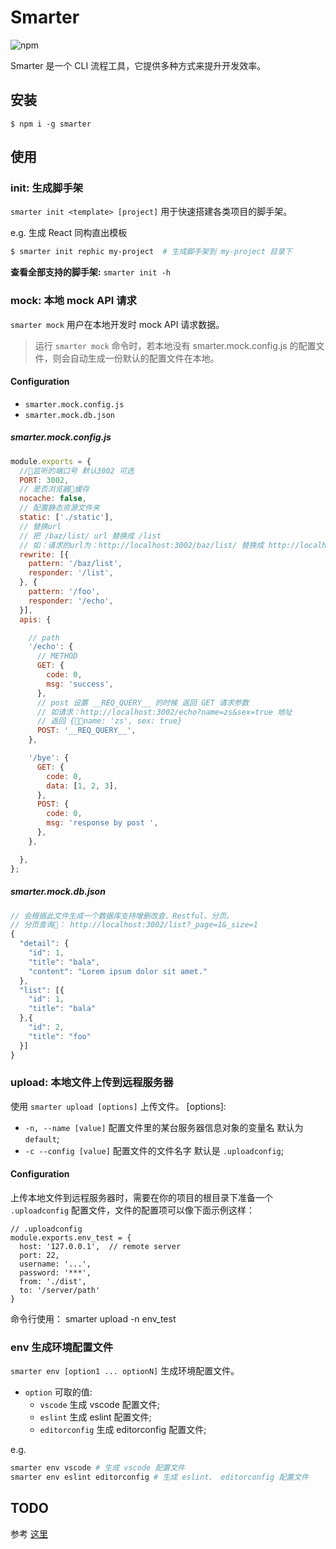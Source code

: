 # Smarter

![npm](https://img.shields.io/npm/v/smarter.svg?style=flat-square)

Smarter 是一个 CLI 流程工具，它提供多种方式来提升开发效率。

## 安装

```
$ npm i -g smarter
```

## 使用

### init: 生成脚手架

`smarter init <template> [project]` 用于快速搭建各类项目的脚手架。

e.g. 生成 React 同构直出模板

```bash
$ smarter init rephic my-project  # 生成脚手架到 my-project 目录下
```

**查看全部支持的脚手架:** `smarter init -h`

### mock: 本地 mock API 请求

`smarter mock` 用户在本地开发时 mock API 请求数据。

> 运行 `smarter mock` 命令时，若本地没有 smarter.mock.config.js 的配置文件，则会自动生成一份默认的配置文件在本地。

#### Configuration

- `smarter.mock.config.js`
- `smarter.mock.db.json`

##### smarter.mock.config.js

```javascript
module.exports = {
  //监听的端口号 默认3002 可选
  PORT: 3002,
  // 是否浏览器缓存
  nocache: false,
  // 配置静态资源文件夹
  static: ['./static'],
  // 替换url
  // 把 /baz/list/ url 替换成 /list
  // 如：请求的url为：http://localhost:3002/baz/list/ 替换成 http://localhost:3002/list
  rewrite: [{
    pattern: '/baz/list',
    responder: '/list',
  }, {
    pattern: '/foo',
    responder: '/echo',
  }],
  apis: {

    // path
    '/echo': {
      // METHOD
      GET: {
        code: 0,
        msg: 'success',
      },
      // post 设置 __REQ_QUERY__ 的时候 返回 GET 请求参数
      // 如请求：http://localhost:3002/echo?name=zs&sex=true 地址
      // 返回 {name: 'zs', sex: true}
      POST: '__REQ_QUERY__',
    },

    '/bye': {
      GET: {
        code: 0,
        data: [1, 2, 3],
      },
      POST: {
        code: 0,
        msg: 'response by post ',
      },
    },

  },
};

```

##### smarter.mock.db.json

```javascript
// 会根据此文件生成一个数据库支持增删改查、Restful、分页。
// 分页查询： http://localhost:3002/list?_page=1&_size=1
{
  "detail": {
    "id": 1,
    "title": "bala",
    "content": "Lorem ipsum dolor sit amet."
  },
  "list": [{
    "id": 1,
    "title": "bala"
  },{
    "id": 2,
    "title": "foo"
  }]
}

```

### upload: 本地文件上传到远程服务器

使用 `smarter upload [options]` 上传文件。
[options]:
- `-n, --name [value]` 配置文件里的某台服务器信息对象的变量名 默认为 `default`;
- `-c --config [value]` 配置文件的文件名字 默认是 `.uploadconfig`;

#### Configuration

上传本地文件到远程服务器时，需要在你的项目的根目录下准备一个 `.uploadconfig` 配置文件，文件的配置项可以像下面示例这样：
```
// .uploadconfig
module.exports.env_test = {
  host: '127.0.0.1',  // remote server
  port: 22,
  username: '...',
  password: '***',
  from: './dist',
  to: '/server/path'
}
```
命令行使用：
smarter upload -n env_test

### env 生成环境配置文件

`smarter env [option1 ... optionN]` 生成环境配置文件。

- `option` 可取的值:
  - `vscode` 生成 vscode 配置文件;
  - `eslint` 生成 eslint 配置文件;
  - `editorconfig` 生成 editorconfig 配置文件;

e.g.
```bash
smarter env vscode # 生成 vscode 配置文件
smarter env eslint editorconfig # 生成 eslint、 editorconfig 配置文件
```

## TODO

参考 [这里](https://github.com/jd-smart-fe/smarter/projects/1)
